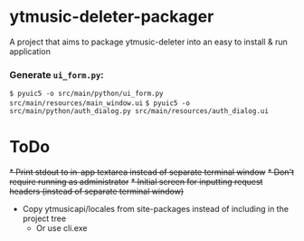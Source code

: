 # ytmusic-deleter-packager
A project that aims to package ytmusic-deleter into an easy to install &amp; run application

### Generate `ui_form.py`:
`$ pyuic5 -o src/main/python/ui_form.py src/main/resources/main_window.ui`
`$ pyuic5 -o src/main/python/auth_dialog.py src/main/resources/auth_dialog.ui`

# ToDo
~~* Print stdout to in-app textarea instead of separate terminal window~~
~~* Don't require running as administrator~~
~~* Initial screen for inputting request headers (instead of separate terminal window)~~
* Copy ytmusicapi/locales from site-packages instead of including in the project tree
  * Or use cli.exe